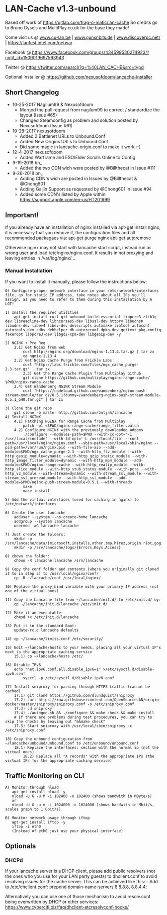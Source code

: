 LAN-Cache v1.3-unbound
==============

Based off work of https://gitlab.com/frag-o-matic/lan-cache
So credits go to Bruno Gysels and MultiPlay.co.uk for the base they made!

Come visit us @ www.cu-lan.be | www.gunsnbits.de | www.discoverpc.net/ | https://lanfest.intel.com/netwar

Facebook @ https://www.facebook.com/groups/434599530274923/?notif_id=1509019697563943

Twitter @ https://twitter.com/search?q=%40LAN_CACHE&src=typd

Optional Installer @ https://github.com/nexusofdoom/lancache-installer

## Short Changelog
* 10-25-2017 Nagilum99 & Nexusofdoom
    * Merged the pull request from nagilum99 to correct / standardize the layout (Issue #65)
    * Changed Steamconfig as problem and solution posted by Nexusofdoom (Issue #61)
* 10-28-2017 nexusofdoom
    * Added 2 Battlenet URLs to Unbound.Conf
    * Added New Origins URLs to Unbound.Conf
    * Did some magic in lancache-origin.conf to make it work :-)
* 12-4-2017 nexusofdoom
    * Added Warframe and ESO/Elder Scrolls Online to Config.
* 9-19-2018 bn_
    * Added the two CDN wich were posted by @Billthecat in Issue #111
* 9-26-2018 bn_
    * Adding CDN's wich are posted in Issues by @Billthecat & @Chong601
    * Adding Gaijin Support as requested by @Chong601 in Issue #94
    * Added some CDN's listed by Apple within https://support.apple.com/en-us/HT201999

## Important!
If you already have an installation of nginx installed via apt-get install nginx, it is necessary that you remove it, the configuration files and all recommended packagaes via:
apt-get purge nginx
apt-get autoremove

Otherwise nginx may not start with lancache start script, instead run as wrong user and load /etc/nginx/nginx.conf.
It results in not proxying and leaving entries in /var/log/nginx/...

### Manual installation

If you want to install it manually, please follow the instructions below:

	0) Configure proper network interface in your /etc/network/interfaces file, go for static IP address, take notes about all IPs you'll assign, as you need to refer to them during this installation by A LOT!

	1) Install the required utilities
		apt-get install curl git unbound build-essential libpcre3 zlib1g-dev libreadline-dev libncurses5-dev libssl-dev httpry libudns0 libudns-dev libev4 libev-dev devscripts automake libtool autoconf autotools-dev cdbs debhelper dh-autoreconf dpkg-dev gettext pkg-config fakeroot libpcre3-dev libgd2-xpm-dev libgeoip-dev -y

	2) NGINX + Pre Req
		2.1) Get Nginx from web
			curl http://nginx.org/download/nginx-1.13.4.tar.gz | tar zx
			cd ngnix-1.13.4
		2.2) Get Nginx Cache Purge from Frickle Labs:
			curl "http://labs.frickle.com/files/ngx_cache_purge-2.3.tar.gz" | tar zx	
	    	2.3) Get the Range Cache Plugin from Multiplay Github
			git clone https://github.com/multiplay/nginx-range-cache/ $PWD/nginx-range-cache
		2.4) Get Wandenberg NGINX Stream Module
			curl "https://codeload.github.com/wandenberg/nginx-push-stream-module/tar.gz/0.5.1?dummy=/wandenberg-nginx-push-stream-module-0.5.1_GH0.tar.gz" | tar zx
	
	3) Clone the git repo
	   	git clone -b master http://github.com/bntjah/lancache
	4) Install NGINX 
		4.1) Patching NGINX for Range Cache from Multiplay
			patch -p1 <$PWD/nginx-range-cache/range_filter.patch
		4.2) Configure NGINX with the previously downloaded addons
   			./configure --modules-path=$PWD --with-cc-opt='-I /usr/local/include' --with-ld-opt='-L /usr/local/lib' --conf-path=/usr/local/nginx/nginx.conf --sbin-path=/usr/local/sbin/nginx --pid-path=/var/run/nginx.pid --with-file-aio --add-module=$PWD/ngx_cache_purge-2.3 --with-http_flv_module --with-http_geoip_module=dynamic --with-http_gzip_static_module --with-http_image_filter_module=dynamic --with-http_mp4_module --add-module=$PWD/nginx-range-cache --with-http_realip_module --with-http_slice_module --with-http_stub_status_module --with-pcre --with-http_v2_module --with-stream=dynamic --with-stream_ssl_module --with-stream_ssl_preread_module --with-http_ssl_module --add-module=$PWD/nginx-push-stream-module-0.5.1 --with-threads
			make
			make install

	5) Add the virtual interfaces (used for caching in nginx) to /etc/network/interfaces		
	
	6) Create the user lancache
		adduser --system --no-create-home lancache
		addgroup --system lancache
		usermod -aG lancache lancache

	7) Just create the folders:
		mkdir -p /srv/lancache/data/{microsoft,installs,other,tmp,hirez,origin,riot,gog,sony,steam,wargaming,arenanetworks,uplay,glyph,zenimax,digitalextremes,pearlabyss}
		mkdir -p /srv/lancache/logs/{Errors,Keys,Access}

	8) chown the folder:
		chown -R lancache:lancache /srv/lancache

	9) Copy the conf folder and contents (where you originally git cloned it to in step 3) to /usr/local/nginx/conf/
		cp -R ~/lancache/conf /usr/local/nginx/
    		
	10) Replace the proxy_bind variable with your primary IP address (not one of the virtual ones)

	11) Copy the Lancache file from ~/lancache/init.d/ to /etc/init.d/ by:
		cp ~/lancache/init.d/lancache /etc/init.d/

	12) Make it an executable:
		chmod +x /etc/init.d/lancache

	13) Put it in the standard Boot:
		update-rc.d lancache defaults

	14) cp ~/lancache/limits.conf /etc/security/

   	15) Edit ~/lancache/hosts to your needs, placing all your virtual IP's next to the appropriate caching service
		15.1) cp ~/lancache/hosts /etc/
			
	16) Disable IPv6
		echo "net.ipv6.conf.all.disable_ipv6=1" >/etc/sysctl.d/disable-ipv6.conf
        	sysctl -p /etc/sysctl.d/disable-ipv6.conf

	17) Install sniproxy for passing through HTTPS traffic (cannot be cached)
		17.1) git clone https://github.com/dlundquist/sniproxy
		17.2) curl https://raw.githubusercontent.com/OpenSourceLAN/origin-docker/master/sniproxy/sniproxy.conf -o /etc/sniproxy.conf
		17.3) cd sniproxy
		17.4) ./autogen.sh && ./configure && make check && make install
		# If there are problems during test procedures, you can try to skip the checks by leaving out "&&make check" 
		17.5) Start sniproxy with /usr/local/sbin/sniproxy -c /etc/sniproxy.conf

	18) Copy the unbound configuration from ~/lancache/unbound/unbound.conf to /etc/unbound/unbound.conf
		18.1) Replace the interfaces: section with the normal ip (not the virtual ones)
    		18.2) Replace all "A records" with the appropriate IPs (the virtual IPs for the appropriate caching service)

## Traffic Monitoring on CLI

	A) Monitor through nload
	   apt-get install nload -y
	   nload -U G -u M -i 102400 -o 102400 (shows bandwith in MByte/s)
	   or
	   nload -U G -u m -i 1024000 -o 1024000 (shows bandwith in Mbit/s, scales graph to 1 Gbit/s)
	   
	B) Monitor network usage through iftop
	   apt-get install iftop -y
	   iftop -i eth0
	   (Instead of eth0 just use your physical interface)

## Optionals
### DHCPd

If your lancache server is a DHCP client, please add public resolvers (not the ones who you use for your LAN party guests) to dhclient.conf
to avoid resolving issues for the cache server. This can be achieved like this:
	- Add to /etc/dhclient.conf: prepend domain-name-servers 8.8.8.8, 8.8.4.4;

Alternatively you can use one of those mechanism to avoid resolv.conf being overwritten by DHCP or other services:
https://www.cyberciti.biz/faq/dhclient-etcresolvconf-hooks/

